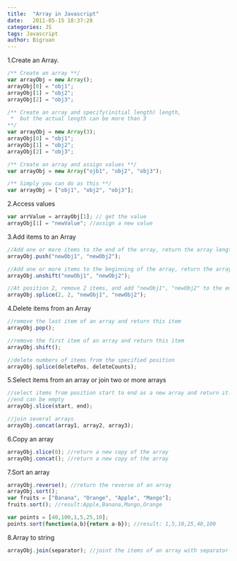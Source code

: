 ```yaml
---
title:  "Array in Javascript"
date:   2011-05-15 18:37:28
categories: JS
tags: Javascript
author: Bigruan
---
```


1.Create an Array.

```javascript
/** Create an array **/
var arrayObj = new Array();
arrayObj[0] = "obj1";
arrayObj[1] = "obj2";
arrayObj[2] = "obj3";

/** Create an array and specify(initial length) length,
 *  but the actual length can be more than 3
**/
var arrayObj = new Array(3);
arrayObj[0] = "obj1";
arrayObj[1] = "obj2";
arrayObj[2] = "obj3";

/** Create an array and assign values **/
var arrayObj = new Array("ojb1", "obj2", "obj3");

/** Simply you can do as this **/
var arrayObj = ["obj1", "obj2", "obj3"];

```

2.Access values

```javascript
var arrValue = arrayObj[1]; // get the value
arrayObj[1] = "newValue"; //assign a new value
```

3.Add items to an Array

```javascript
//Add one or more items to the end of the array, return the array length
arrayObj.push("newObj1", "newObj2");

//Add one or more items to the beginning of the array, return the array length
arrayObj.unshift("newObj1", "newObj2");

//At position 2, remove 2 items, and add "newObj1", "newObj2" to the end of the array
arrayObj.splice(2, 2, "newObj1", "newObj2");
```

4.Delete items from an Array

```javascript
//remove the last item of an array and return this item
arrayObj.pop();

//remove the first item of an array and return this item
arrayObj.shift();

//delete numbers of items from the specified position
arrayObj.splice(deletePos, deleteCounts);
```

5.Select items from an array or join two or more arrays

```javascript
//select items from position start to end as a new array and return it.
//end can be empty
arrayObj.slice(start, end);

//join several arrays
arrayObj.concat(array1, array2, array3);
```

6.Copy an array

```javascript
arrayObj.slice(0); //return a new copy of the array
arrayObj.concat(); //return a new copy of the array
```

7.Sort an array

```javascript
arrayObj.reverse(); //return the reverse of an array
arrayObj.sort();
var fruits = ["Banana", "Orange", "Apple", "Mango"];
fruits.sort(); //result:Apple,Banana,Mango,Orange

var points = [40,100,1,5,25,10];
points.sort(function(a,b){return a-b}); //result: 1,5,10,25,40,100
```

8.Array to string

```javascript
arrayObj.join(separator); //joint the items of an array with separator
```
